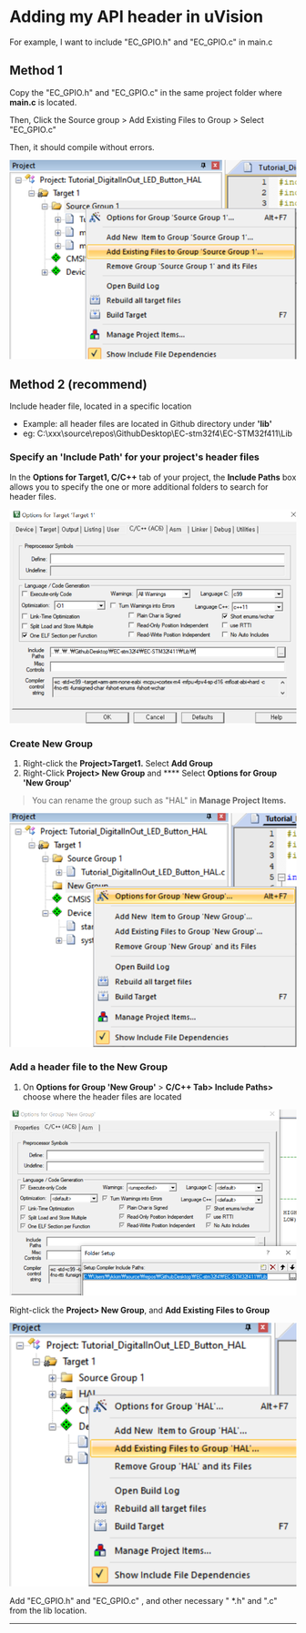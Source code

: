# Adding my API header in uVision

For example, I want to include "EC\_GPIO.h" and "EC\_GPIO.c" in main.c

## Method 1

Copy the "EC\_GPIO.h" and "EC\_GPIO.c" in the same project folder where **main.c** is located.

Then, Click the Source group > Add Existing Files to Group > Select "EC\_GPIO.c"

Then, it should compile without errors.

![](<../../../.gitbook/assets/image (46).png>)

## Method 2 (recommend)

Include header file, located in a specific location

* Example: all header files are located in Github directory under **'lib'**
* eg: C:\xxx\source\repos\GithubDesktop\EC-stm32f4\EC-STM32f411\Lib

### **Specify an 'Include Path' for your project's header files**

In the **Options for Target1, C/C++** tab of your project, the **Include Paths** box allows you to specify the one or more additional folders to search for header files.

![](<../../../.gitbook/assets/image (45).png>)

### **Create New Group**

1. Right-click the **Project>Target1.** Select **Add Group**
2. Right-Click **Project> New Group** and \*\*\*\* Select **Options for Group 'New Group'**

> You can rename the group such as "HAL" in **Manage Project Items.**

![](<../../../.gitbook/assets/image (48).png>)

### **Add a header file to the New Group**

1. On **Options for Group 'New Group'** > **C/C++ Tab> Include Paths>** choose where the header files are located

![](<../../../.gitbook/assets/image (47).png>)

Right-click the **Project> New Group**, and **Add Existing Files to Group**

![](<../../../.gitbook/assets/image (44).png>)

Add "EC\_GPIO.h" and "EC\_GPIO.c" , and other necessary " \*.h" and ".c" from the lib location.

***
